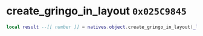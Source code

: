 # create_gringo_in_layout `0x025C9845`

```lua
local result --[[ number ]] = natives.object.create_gringo_in_layout(_layout --[[ number ]], _name --[[ string ]], _gringoPath --[[ string ]], _position --[[ vector3 ]], _orientation --[[ vector3 ]])
```